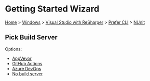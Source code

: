 <!--
GENERATED FILE - DO NOT EDIT
This file was generated by [MarkdownSnippets](https://github.com/SimonCropp/MarkdownSnippets).
Source File: /docs/mdsource/wiz/Windows_VisualStudioWithReSharper_Cli_NUnit.source.md
To change this file edit the source file and then run MarkdownSnippets.
-->

# Getting Started Wizard

[Home](/docs/wiz/readme.md) > [Windows](Windows.md) > [Visual Studio with ReSharper](Windows_VisualStudioWithReSharper.md) > [Prefer CLI](Windows_VisualStudioWithReSharper_Cli.md) > [NUnit](Windows_VisualStudioWithReSharper_Cli_NUnit.md)

## Pick Build Server

Options:
 * [AppVeyor](Windows_VisualStudioWithReSharper_Cli_NUnit_AppVeyor.md)
 * [GitHub Actions](Windows_VisualStudioWithReSharper_Cli_NUnit_GitHubActions.md)
 * [Azure DevOps](Windows_VisualStudioWithReSharper_Cli_NUnit_AzureDevOps.md)
 * [No build server](Windows_VisualStudioWithReSharper_Cli_NUnit_None.md)
